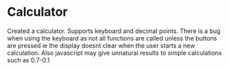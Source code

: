 # Calculator

Created a calculator. Supports keyboard and decimal points.
There is a bug when using the keyboard as not all functions are called unless the buttons are pressed ie the display doesnt clear when the user starts a new calculation.
Also javascript may give unnatural results to simple calculations such as 0.7-0.1
